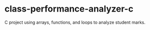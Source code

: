 # class-performance-analyzer-c
C project using arrays, functions, and loops to analyze student marks.
